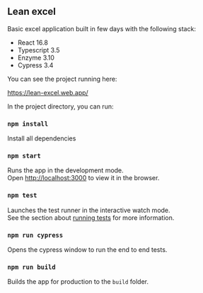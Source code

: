 ## Lean excel

Basic excel application built in few days with the following stack:

* React 16.8
* Typescript 3.5
* Enzyme 3.10
* Cypress 3.4

You can see the project running here:

https://lean-excel.web.app/

In the project directory, you can run:

### `npm install`

Install all dependencies

### `npm start`

Runs the app in the development mode.<br>
Open [http://localhost:3000](http://localhost:3000) to view it in the browser.

### `npm test`

Launches the test runner in the interactive watch mode.<br>
See the section about [running tests](https://facebook.github.io/create-react-app/docs/running-tests) for more information.

### `npm run cypress`

Opens the cypress window to run the end to end tests.

### `npm run build`

Builds the app for production to the `build` folder.<br>
